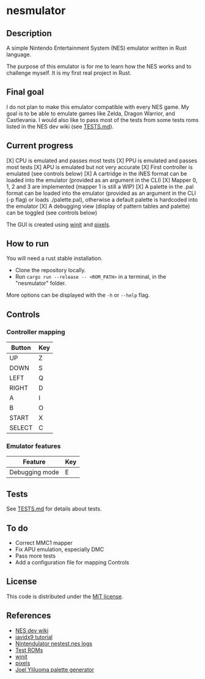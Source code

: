 # nesmulator

## Description

A simple Nintendo Entertainment System (NES) emulator written in Rust language.

The purpose of this emulator is for me to learn how the NES works and to challenge myself.
It is my first real project in Rust.

## Final goal

I do not plan to make this emulator compatible with every NES game.
My goal is to be able to emulate games like Zelda, Dragon Warrior, and Castlevania.
I would also like to pass most of the tests from some tests roms listed in the NES dev wiki (see [TESTS.md](./TESTS.md)).

## Current progress

[X] CPU is emulated and passes most tests
[X] PPU is emulated and passes most tests
[X] APU is emulated but not very accurate
[X] First controller is emulated (see controls below)
[X] A cartridge in the iNES format can be loaded into the emulator (provided as an argument in the CLI)
[X] Mapper 0, 1, 2 and 3 are implemented (mapper 1 is still a WIP)
[X] A palette in the .pal format can be loaded into the emulator (provided as an argument in the CLI (-p flag) or loads ./palette.pal), otherwise a default palette is hardcoded into the emulator
[X] A debugging view (display of pattern tables and palette) can be toggled (see controls below)

The GUI is created using [winit](https://github.com/rust-windowing/winit) and [pixels](https://github.com/parasyte/pixels).

## How to run

You will need a rust stable installation.

* Clone the repository locally.
* Run `cargo run --release -- <ROM_PATH>` in a terminal, in the "nesmulator" folder.

More options can be displayed with the `-h` or `--help` flag.

## Controls

### Controller mapping

| Button | Key |
| ------ | --- |
| UP     | Z   |
| DOWN   | S   |
| LEFT   | Q   |
| RIGHT  | D   |
| A      | I   |
| B      | O   |
| START  | X   |
| SELECT | C   |

### Emulator features

| Feature        | Key |
| -------------- | --- |
| Debugging mode | E   |

## Tests

See [TESTS.md](./TESTS.md) for details about tests.

## To do

* Correct MMC1 mapper
* Fix APU emulation, especially DMC
* Pass more tests
* Add a configuration file for mapping Controls

## License

This code is distributed under the [MIT license](LICENSE).

## References

* [NES dev wiki](http://wiki.nesdev.com/w/index.php/Nesdev)
* [javidx9 tutorial](https://www.youtube.com/watch?v=F8kx56OZQhg&list=PLrOv9FMX8xJHqMvSGB_9G9nZZ_4IgteYf&index=2)
* [Nintendulator nestest.nes logs](https://www.qmtpro.com/~nes/misc/nestest.log)
* [Test ROMs](https://github.com/christopherpow/nes-test-roms)
* [winit](https://github.com/rust-windowing/winit)
* [pixels](https://github.com/parasyte/pixels)
* [Joel Yliluoma palette generator](https://bisqwit.iki.fi/utils/nespalette.php)